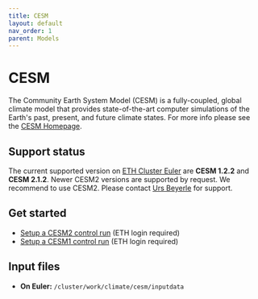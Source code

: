 ```yaml
---
title: CESM
layout: default
nav_order: 1
parent: Models
---
```

# CESM
The Community Earth System Model (CESM) is a fully-coupled,
global climate model that provides state-of-the-art computer simulations of the Earth's past, 
present, and future climate states. For more info please see the [CESM Homepage](https://www.cesm.ucar.edu/).

## Support status
The current supported version on [ETH Cluster Euler](https://scicomp.ethz.ch/wiki/Main_Page) are **CESM 1.2.2** and **CESM 2.1.2**.
Newer CESM2 versions are supported by request. We recommend to use CESM2. Please contact [Urs Beyerle](https://usys.ethz.ch/personen/profil.NDk5MTg=.TGlzdC82MzcsMzIwMTk3MjIy.html) for support.

## Get started
* [Setup a CESM2 control run](https://wiki.iac.ethz.ch/Climphys/ProjectCESM2SetupControlRun) (ETH login required)
* [Setup a CESM1 control run](https://wiki.iac.ethz.ch/Climphys/ProjectCESM122SetupControlRun) (ETH login required)

## Input files
- **On Euler:** `/cluster/work/climate/cesm/inputdata`
